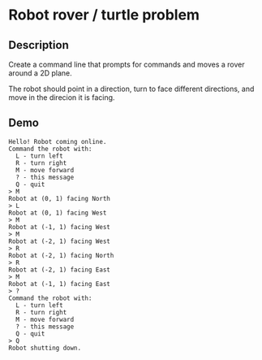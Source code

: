 # Robot rover / turtle problem

## Description

Create a command line that prompts for commands and moves a rover around a 2D plane.

The robot should point in a direction, turn to face different directions, and move in the direcion it is facing.


## Demo

```
Hello! Robot coming online.
Command the robot with:
  L - turn left
  R - turn right
  M - move forward
  ? - this message
  Q - quit
> M
Robot at (0, 1) facing North
> L
Robot at (0, 1) facing West
> M
Robot at (-1, 1) facing West
> M
Robot at (-2, 1) facing West
> R
Robot at (-2, 1) facing North
> R
Robot at (-2, 1) facing East
> M
Robot at (-1, 1) facing East
> ?
Command the robot with:
  L - turn left
  R - turn right
  M - move forward
  ? - this message
  Q - quit
> Q
Robot shutting down.
```